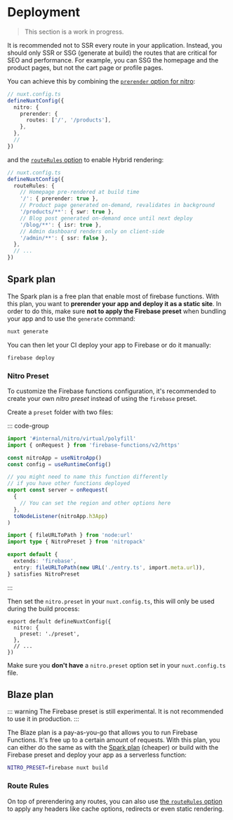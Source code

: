 # Deployment

> This section is a work in progress.

It is recommended not to SSR every route in your application. Instead, you should only SSR or SSG (generate at build) the routes that are critical for SEO and performance. For example, you can SSG the homepage and the product pages, but not the cart page or profile pages.

You can achieve this by combining the [`prerender` option for nitro](https://nuxt.com/docs/getting-started/deployment#selective-pre-rendering):

```ts
// nuxt.config.ts
defineNuxtConfig({
  nitro: {
    prerender: {
      routes: ['/', '/products'],
    },
  },
  //
})
```

and the [`routeRules` option](https://nuxt.com/docs/guide/concepts/rendering#hybrid-rendering) to enable Hybrid rendering:

```ts
// nuxt.config.ts
defineNuxtConfig({
  routeRules: {
    // Homepage pre-rendered at build time
    '/': { prerender: true },
    // Product page generated on-demand, revalidates in background
    '/products/**': { swr: true },
    // Blog post generated on-demand once until next deploy
    '/blog/**': { isr: true },
    // Admin dashboard renders only on client-side
    '/admin/**': { ssr: false },
  },
  // ...
})
```

## Spark plan

The Spark plan is a free plan that enable most of firebase functions. With this plan, you want to **prerender your app and deploy it as a static site**. In order to do this, make sure **not to apply the Firebase preset** when bundling your app and to use the `generate` command:

```sh
nuxt generate
```

You can then let your CI deploy your app to Firebase or do it manually:

```sh
firebase deploy
```

### Nitro Preset

To customize the Firebase functions configuration, it's recommended to create your own _nitro preset_ instead of using the `firebase` preset.

Create a `preset` folder with two files:

::: code-group

```ts [preset/entry.ts]
import '#internal/nitro/virtual/polyfill'
import { onRequest } from 'firebase-functions/v2/https'

const nitroApp = useNitroApp()
const config = useRuntimeConfig()

// you might need to name this function differently
// if you have other functions deployed
export const server = onRequest(
  {
    // You can set the region and other options here
  },
  toNodeListener(nitroApp.h3App)
)
```

```ts [preset/nitro.config.ts]
import { fileURLToPath } from 'node:url'
import type { NitroPreset } from 'nitropack'

export default {
  extends: 'firebase',
  entry: fileURLToPath(new URL('./entry.ts', import.meta.url)),
} satisfies NitroPreset
```

:::

Then set the `nitro.preset` in your `nuxt.config.ts`, this will only be used during the build process:

```ts{3}
export default defineNuxtConfig({
  nitro: {
    preset: './preset',
  },
  // ...
})
```

Make sure you **don't have** a `nitro.preset` option set in your `nuxt.config.ts` file.

## Blaze plan

::: warning
The Firebase preset is still experimental. It is not recommended to use it in production.
:::

The Blaze plan is a pay-as-you-go that allows you to run Firebase Functions. It's free up to a certain amount of requests. With this plan, you can either do the same as with the [Spark plan](#spark-plan) (cheaper) or build with the Firebase preset and deploy your app as a serverless function:

```sh
NITRO_PRESET=firebase nuxt build
```

### Route Rules

On top of prerendering any routes, you can also use [the `routeRules` option](https://nuxt.com/docs/api/configuration/nuxt-config#routerules-1) to apply any headers like cache options, redirects or even static rendering.
